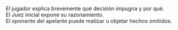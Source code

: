 El jugador explica brevemente qué decisión impugna y por qué.  
El Juez inicial expone su razonamiento.  
El oponente del apelante puede matizar u objetar hechos omitidos.  
      